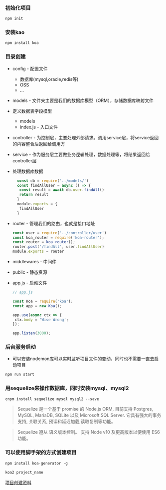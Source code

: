 ### 初始化项目
```js
npm init
```

### 安装kao
```js
npm install koa
```

### 目录创建
- config - 配置文件
   - 数据库(mysql,oracle,redis等)
   - OSS
   - ...
- models - 文件夹主要是我们的数据库模型（ORM），存储数据库映射文件
- 定义数据表字段模型
   - models
   - index.js - 入口文件
- controller - 为控制层，主要处理外部请求。调用service层，将service返回的内容整合后返回给调用方
  
- service - 作为服务层主要做业务逻辑处理，数据处理等，将结果返回给controller层
- 处理数据库数据
  ```js
    const db = require('../models/')
    const findAllUser = async () => {
     const result = await db.user.findAll()
     return result
    }
    module.exports = {
     findAllUser
    }
  ```
- router - 管理我们的路由，也就是接口地址
  ```js
  const user = require('../controller/user')
  const koa_router = require('koa-router');
  const router = koa_router();
  router.post('/findAll', user.findAllUser)
  module.exports = router
  ```
- middlewares - 中间件
- public - 静态资源
- app.js - 启动文件
  ```js
  // app.js

  const Koa = require('koa');
  const app = new Koa();

  app.use(async ctx => {
   ctx.body = 'Wise Wrong';
  });

  app.listen(3000);
  ```

### 后台服务启动

- 可以安装nodemon库可以实时监听项目文件的变动，同时也不需要一直去启动项目
  
```js
npm run start
```


### 用sequelize来操作数据库，同时安装mysql、mysql2
```js
cnpm install sequelize mysql mysql2 --save
```

> Sequelize 是一个基于 promise 的 Node.js ORM, 目前支持 Postgres, MySQL, MariaDB, SQLite 以及 Microsoft SQL Server. 它具有强大的事务支持, 关联关系, 预读和延迟加载,读取复制等功能。

> Sequelize 遵从 语义版本控制。 支持 Node v10 及更高版本以便使用 ES6 功能。


### 可以使用脚手架的方式创建项目
```js
npm install koa-generator -g

koa2 project_name
```
[项目创建资料](https://www.yisu.com/zixun/162347.html)